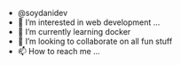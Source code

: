 - @soydanidev
- 👀 I’m interested in web development ...
- 🌱 I’m currently learning docker
- 💞️ I’m looking to collaborate on all fun stuff
- 📫 How to reach me ...

<!---
soydanidev/soydanidev is a ✨ special ✨ repository because its `README.md` (this file) appears on your GitHub profile.
You can click the Preview link to take a look at your changes.
--->

